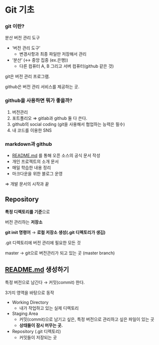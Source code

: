 # Git 기초

### git 이란?

분산 버전 관리 도구

- ‘버전 관리 도구’
  - 변경사항과 최종 파일만 저장해서 관리
- ‘분산’ (↔ 중앙 집중 (ex.은행))
  - 다른 컴퓨터 A, B 그리고 서버 컴퓨터(github 같은 것)

git은 버전 관리 프로그램.

github은 버전 관리 서비스를 제공하는 곳.

### github을 사용하면 뭐가 좋을까?

1. 버전관리
2. 포트폴리오 ⇒ gitlab과 github 둘 다 쓴다.
3. github의 social coding (git을 사용해서 협업하는 능력은 필수)
4. 내 코드를 이용한 SNS

### markdown과 github

- [README.md](http://README.md) 를 통해 오픈 소스의 공식 문서 작성
- 개인 프로젝트의 소개 문서
- 매일 학습한 내용 정리
- 마크다운을 위한 블로그 운영

⇒ 개발 문서의 시작과 끝

## Repository

**특정 디렉토리를 기준**으로

버전 관리하는 **저장소**

**git init 명령어** → **로컬 저장소 생성(.git 디렉토리가 생김)**

.git 디렉토리에 버전 관리에 필요한 모든 것

master → git으로 버전관리가 되고 있는 곳 (master branch)

## [README.md](http://README.md) 생성하기

특정 버전으로 남긴다 → 커밋(commit) 한다.

3가지 영역을 바탕으로 동작

- Working Directory
  - 내가 작업하고 있는 실제 디렉토리
- Staging Area
  - 커밋(commit)으로 남기고 싶은, 특정 버전으로 관리하고 싶은 파일이 있는 곳
  - **상태들이 잠시 머무는 곳.**
- Repository (.git 디렉토리)
  - 커밋들이 저장되는 곳
